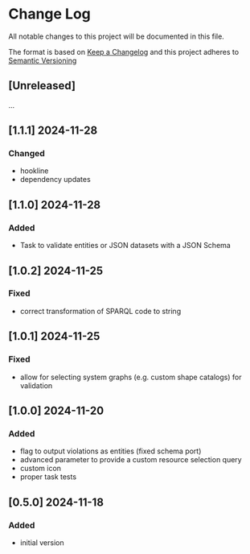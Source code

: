 # Change Log

All notable changes to this project will be documented in this file.

The format is based on [Keep a Changelog](http://keepachangelog.com/) and this project adheres to [Semantic Versioning](https://semver.org/)

## [Unreleased]

...

## [1.1.1] 2024-11-28

### Changed

- hookline
- dependency updates


## [1.1.0] 2024-11-28

### Added

- Task to validate entities or JSON datasets with a JSON Schema


## [1.0.2] 2024-11-25

### Fixed

- correct transformation of SPARQL code to string


## [1.0.1] 2024-11-25

### Fixed

- allow for selecting system graphs (e.g. custom shape catalogs) for validation


## [1.0.0] 2024-11-20

### Added

- flag to output violations as entities (fixed schema port)
- advanced parameter to provide a custom resource selection query
- custom icon
- proper task tests


## [0.5.0] 2024-11-18

### Added

- initial version

